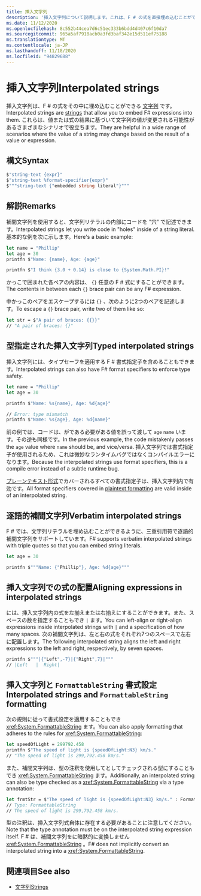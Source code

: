 ```yaml
---
title: 挿入文字列
description: '挿入文字列について説明します。これは、F # の式を直接埋め込むことができる特殊な形式の文字列です。'
ms.date: 11/12/2020
ms.openlocfilehash: 8c552b44cea7d6c51ec333b6bdd4d407c6f10da7
ms.sourcegitcommit: 965a5af7918acb0a3fd3baf342e15d511ef75188
ms.translationtype: MT
ms.contentlocale: ja-JP
ms.lasthandoff: 11/18/2020
ms.locfileid: "94829688"
---
```

# <a name="interpolated-strings"></a><span data-ttu-id="c09c7-103">挿入文字列</span><span class="sxs-lookup"><span data-stu-id="c09c7-103">Interpolated strings</span></span>

<span data-ttu-id="c09c7-104">挿入文字列は、F # の式をその中に埋め込むことができる [文字列](strings.md) です。</span><span class="sxs-lookup"><span data-stu-id="c09c7-104">Interpolated strings are [strings](strings.md) that allow you to embed F# expressions into them.</span></span> <span data-ttu-id="c09c7-105">これらは、値または式の結果に基づいて文字列の値が変更される可能性があるさまざまなシナリオで役立ちます。</span><span class="sxs-lookup"><span data-stu-id="c09c7-105">They are helpful in a wide range of scenarios where the value of a string may change based on the result of a value or expression.</span></span>

## <a name="syntax"></a><span data-ttu-id="c09c7-106">構文</span><span class="sxs-lookup"><span data-stu-id="c09c7-106">Syntax</span></span>

```fsharp
$"string-text {expr}"
$"string-text %format-specifier{expr}"
$"""string-text {"embedded string literal"}"""
```

## <a name="remarks"></a><span data-ttu-id="c09c7-107">解説</span><span class="sxs-lookup"><span data-stu-id="c09c7-107">Remarks</span></span>

<span data-ttu-id="c09c7-108">補間文字列を使用すると、文字列リテラルの内部にコードを "穴" で記述できます。</span><span class="sxs-lookup"><span data-stu-id="c09c7-108">Interpolated strings let you write code in "holes" inside of a string literal.</span></span> <span data-ttu-id="c09c7-109">基本的な例を次に示します。</span><span class="sxs-lookup"><span data-stu-id="c09c7-109">Here's a basic example:</span></span>

```fsharp
let name = "Phillip"
let age = 30
printfn $"Name: {name}, Age: {age}"

printfn $"I think {3.0 + 0.14} is close to {System.Math.PI}!"
```

<span data-ttu-id="c09c7-110">かっこで囲まれた各ペアの内容は、 `{}` 任意の F # 式にすることができます。</span><span class="sxs-lookup"><span data-stu-id="c09c7-110">The contents in between each `{}` brace pair can be any F# expression.</span></span>

<span data-ttu-id="c09c7-111">中かっこのペアをエスケープするには `{}` 、次のように2つのペアを記述します。</span><span class="sxs-lookup"><span data-stu-id="c09c7-111">To escape a `{}` brace pair, write two of them like so:</span></span>

```fsharp
let str = $"A pair of braces: {{}}"
// "A pair of braces: {}"
```

## <a name="typed-interpolated-strings"></a><span data-ttu-id="c09c7-112">型指定された挿入文字列</span><span class="sxs-lookup"><span data-stu-id="c09c7-112">Typed interpolated strings</span></span>

<span data-ttu-id="c09c7-113">挿入文字列には、タイプセーフを適用する F # 書式指定子を含めることもできます。</span><span class="sxs-lookup"><span data-stu-id="c09c7-113">Interpolated strings can also have F# format specifiers to enforce type safety.</span></span>

```fsharp
let name = "Phillip"
let age = 30

printfn $"Name: %s{name}, Age: %d{age}"

// Error: type mismatch
printfn $"Name: %s{age}, Age: %d{name}"
```

<span data-ttu-id="c09c7-114">前の例では、コードは、がである必要がある値を誤って渡して `age` `name` います。その逆も同様です。</span><span class="sxs-lookup"><span data-stu-id="c09c7-114">In the previous example, the code mistakenly passes the `age` value where `name` should be, and vice/versa.</span></span> <span data-ttu-id="c09c7-115">挿入文字列では書式指定子が使用されるため、これは微妙なランタイムバグではなくコンパイルエラーになります。</span><span class="sxs-lookup"><span data-stu-id="c09c7-115">Because the interpolated strings use format specifiers, this is a compile error instead of a subtle runtime bug.</span></span>

<span data-ttu-id="c09c7-116">[プレーンテキスト形式](plaintext-formatting.md)でカバーされるすべての書式指定子は、挿入文字列内で有効です。</span><span class="sxs-lookup"><span data-stu-id="c09c7-116">All format specifiers covered in [plaintext formatting](plaintext-formatting.md) are valid inside of an interpolated string.</span></span>

## <a name="verbatim-interpolated-strings"></a><span data-ttu-id="c09c7-117">逐語的補間文字列</span><span class="sxs-lookup"><span data-stu-id="c09c7-117">Verbatim interpolated strings</span></span>

<span data-ttu-id="c09c7-118">F # では、文字列リテラルを埋め込むことができるように、三重引用符で逐語的補間文字列をサポートしています。</span><span class="sxs-lookup"><span data-stu-id="c09c7-118">F# supports verbatim interpolated strings with triple quotes so that you can embed string literals.</span></span>

```fsharp
let age = 30

printfn $"""Name: {"Phillip"}, Age: %d{age}"""
```

## <a name="aligning-expressions-in-interpolated-strings"></a><span data-ttu-id="c09c7-119">挿入文字列での式の配置</span><span class="sxs-lookup"><span data-stu-id="c09c7-119">Aligning expressions in interpolated strings</span></span>

<span data-ttu-id="c09c7-120">には、挿入文字列内の式を左揃えまたは右揃えにすることができます。また、スペースの数を指定することもでき `|` ます。</span><span class="sxs-lookup"><span data-stu-id="c09c7-120">You can left-align or right-align expressions inside interpolated strings with `|` and a specification of how many spaces.</span></span> <span data-ttu-id="c09c7-121">次の補間文字列は、左と右の式をそれぞれ7つのスペースで左右に配置します。</span><span class="sxs-lookup"><span data-stu-id="c09c7-121">The following interpolated string aligns the left and right expressions to the left and right, respectively, by seven spaces.</span></span>

```fsharp
printfn $"""|{"Left",-7}|{"Right",7}|"""
// |Left   |  Right|
```

## <a name="interpolated-strings-and-formattablestring-formatting"></a><span data-ttu-id="c09c7-122">挿入文字列と `FormattableString` 書式設定</span><span class="sxs-lookup"><span data-stu-id="c09c7-122">Interpolated strings and `FormattableString` formatting</span></span>

<span data-ttu-id="c09c7-123">次の規則に従って書式設定を適用することもでき <xref:System.FormattableString> ます。</span><span class="sxs-lookup"><span data-stu-id="c09c7-123">You can also apply formatting that adheres to the rules for <xref:System.FormattableString>:</span></span>

```fsharp
let speedOfLight = 299792.458
printfn $"The speed of light is {speedOfLight:N3} km/s."
// "The speed of light is 299,792.458 km/s."
```

<span data-ttu-id="c09c7-124">また、補間文字列は、型の注釈を使用してとしてチェックされる型にすることもでき <xref:System.FormattableString> ます。</span><span class="sxs-lookup"><span data-stu-id="c09c7-124">Additionally, an interpolated string can also be type checked as a <xref:System.FormattableString> via a type annotation:</span></span>

```fsharp
let frmtStr = $"The speed of light is {speedOfLight:N3} km/s." : FormattableString
// Type: FormattableString
// The speed of light is 299,792.458 km/s.
```

<span data-ttu-id="c09c7-125">型の注釈は、挿入文字列式自体に存在する必要があることに注意してください。</span><span class="sxs-lookup"><span data-stu-id="c09c7-125">Note that the type annotation must be on the interpolated string expression itself.</span></span> <span data-ttu-id="c09c7-126">F # は、補間文字列をに暗黙的に変換しません <xref:System.FormattableString> 。</span><span class="sxs-lookup"><span data-stu-id="c09c7-126">F# does not implicitly convert an interpolated string into a <xref:System.FormattableString>.</span></span>

## <a name="see-also"></a><span data-ttu-id="c09c7-127">関連項目</span><span class="sxs-lookup"><span data-stu-id="c09c7-127">See also</span></span>

* [<span data-ttu-id="c09c7-128">文字列</span><span class="sxs-lookup"><span data-stu-id="c09c7-128">Strings</span></span>](strings.md)
